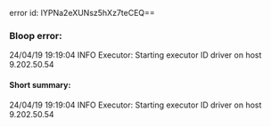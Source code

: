error id: IYPNa2eXUNsz5hXz7teCEQ==
### Bloop error:

24/04/19 19:19:04 INFO Executor: Starting executor ID driver on host 9.202.50.54
#### Short summary: 

24/04/19 19:19:04 INFO Executor: Starting executor ID driver on host 9.202.50.54